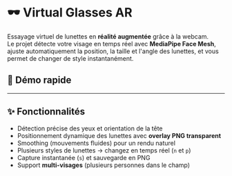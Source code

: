 # 🕶️ Virtual Glasses AR

Essayage virtuel de lunettes en **réalité augmentée** grâce à la webcam.  
Le projet détecte votre visage en temps réel avec **MediaPipe Face Mesh**, ajuste automatiquement la position, la taille et l'angle des lunettes, et vous permet de changer de style instantanément.

## 🚀 Démo rapide
---

## ✨ Fonctionnalités
- Détection précise des yeux et orientation de la tête
- Positionnement dynamique des lunettes avec **overlay PNG transparent**
- Smoothing (mouvements fluides) pour un rendu naturel
- Plusieurs styles de lunettes → changez en temps réel (`n` et `p`)
- Capture instantanée (`s`) et sauvegarde en PNG
- Support **multi-visages** (plusieurs personnes dans le champ)

